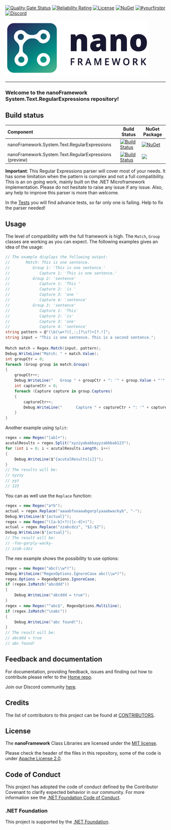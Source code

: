 [![Quality Gate Status](https://sonarcloud.io/api/project_badges/measure?project=nanoframework_lib-nanoFramework.System.Text.RegularExpressions&metric=alert_status)](https://sonarcloud.io/dashboard?id=nanoframework_lib-nanoFramework.System.Text.RegularExpressions) [![Reliability Rating](https://sonarcloud.io/api/project_badges/measure?project=nanoframework_lib-nanoFramework.System.Text.RegularExpressions&metric=reliability_rating)](https://sonarcloud.io/dashboard?id=nanoframework_lib-nanoFramework.System.Text.RegularExpressions) [![License](https://img.shields.io/badge/License-MIT-blue.svg)](LICENSE) [![NuGet](https://img.shields.io/nuget/dt/nanoFramework.System.Text.svg?label=NuGet&style=flat&logo=nuget)](https://www.nuget.org/packages/nanoFramework.System.Text/) [![#yourfirstpr](https://img.shields.io/badge/first--timers--only-friendly-blue.svg)](https://github.com/nanoframework/Home/blob/master/CONTRIBUTING.md)
[![Discord](https://img.shields.io/discord/478725473862549535.svg?logo=discord&logoColor=white&label=Discord&color=7289DA)](https://discord.gg/gCyBu8T)

![nanoFramework logo](https://github.com/nanoframework/Home/blob/master/resources/logo/nanoFramework-repo-logo.png)

-----

### Welcome to the **nanoFramework** System.Text.RegularExpressions repository!

## Build status

| Component | Build Status | NuGet Package |
|:-|---|---|
| nanoFramework.System.Text.RegularExpressions | [![Build Status](https://dev.azure.com/nanoframework/System.Text.RegularExpressions/_apis/build/status/nanoframework.lib-nanoFramework.System.Text.RegularExpressions?branchName=master)](https://dev.azure.com/nanoframework/System.Text.RegularExpressions/_build/latest?definitionId=69&branchName=master) | [![NuGet](https://img.shields.io/nuget/v/nanoFramework.System.Text.RegularExpressions.svg?label=NuGet&style=flat&logo=nuget)](https://www.nuget.org/packages/nanoFramework.System.Text.RegularExpressions/)  |
| nanoFramework.System.Text.RegularExpressions (preview) | [![Build Status](https://dev.azure.com/nanoframework/System.Text.RegularExpressions/_apis/build/status/nanoframework.lib-nanoFramework.System.Text.RegularExpressions?branchName=develop)](https://dev.azure.com/nanoframework/System.Text.RegularExpressions/_build/latest?definitionId=69&branchName=develop) | [![](https://badgen.net/badge/NuGet/preview/D7B023?icon=https://simpleicons.now.sh/azuredevops/fff)](https://dev.azure.com/nanoframework/feed/_packaging?_a=package&feed=sandbox&package=nanoFramework.nanoFramework.System.Text.RegularExpressions&protocolType=NuGet&view=overview) |

**Important**: This Regular Expressions parser will cover most of your needs. It has some limitation when the pattern is complex and not a full compatibility. This is an on going work, mainly built on the .NET Microframework implementation. Please do not hesitate to raise any issue if any issue. Also, any help to improve this parser is more than welcome.

In the [Tests](./Tests) you will find advance tests, so far only one is failing. Help to fix the parser needed!

## Usage

The level of compatibility with the full framework is high. The `Match`, `Group` classes are working as you can expect. The following examples gives an idea of the usage:

```csharp
// The example displays the following output:
//       Match: This is one sentence.
//          Group 1: 'This is one sentence.'
//             Capture 1: 'This is one sentence.'
//          Group 2: 'sentence'
//             Capture 1: 'This '
//             Capture 2: 'is '
//             Capture 3: 'one '
//             Capture 4: 'sentence'
//          Group 3: 'sentence'
//             Capture 1: 'This'
//             Capture 2: 'is'
//             Capture 3: 'one'
//             Capture 4: 'sentence'
string pattern = @"(\b(\w+?)[,:;]?\s?)+[?.!]";
string input = "This is one sentence. This is a second sentence.";

Match match = Regex.Match(input, pattern);
Debug.WriteLine("Match: " + match.Value);
int groupCtr = 0;
foreach (Group group in match.Groups)
{
    groupCtr++;
    Debug.WriteLine("   Group " + groupCtr + ": '" + group.Value + "'");
    int captureCtr = 0;
    foreach (Capture capture in group.Captures)
    {
        captureCtr++;
        Debug.WriteLine("      Capture " + captureCtr + ": '" + capture.Value + "'");
    }
}
```

Another example using `Split`:

```csharp
regex = new Regex("[ab]+");
acutalResults = regex.Split("xyzzyababbayyzabbbab123");
for (int i = 0; i < acutalResults.Length; i++)
{
    Debug.WriteLine($"{acutalResults[i]}");
}
// The results will be:
// xyzzy
// yyz
// 123
```

You can as well use the `Replace` function:

```csharp
regex = new Regex("a*b");
actual = regex.Replace("aaaabfooaaabgarplyaaabwackyb", "-");
Debug.WriteLine($"{actual}");
regex = new Regex("([a-b]+?)([c-d]+)");
actual = regex.Replace("zzabcdzz", "$1-$2");
Debug.WriteLine($"{actual}");
// The result will be:
// -foo-garply-wacky-
// zzab-cdzz
```

The nex example shows the possibility to use options:

```csharp
regex = new Regex("abc(\\w*)");
Debug.WriteLine("RegexOptions.IgnoreCase abc(\\w*)");
regex.Options = RegexOptions.IgnoreCase;
if (regex.IsMatch("abcddd"))
{
    Debug.WriteLine("abcddd = true");
}
regex = new Regex("^abc$", RegexOptions.Multiline);
if (regex.IsMatch("\nabc"))
{
    Debug.WriteLine("abc found!");
}
// The result will be:
// abcddd = true
// abc found!
```

## Feedback and documentation

For documentation, providing feedback, issues and finding out how to contribute please refer to the [Home repo](https://github.com/nanoframework/Home).

Join our Discord community [here](https://discord.gg/gCyBu8T).

## Credits

The list of contributors to this project can be found at [CONTRIBUTORS](https://github.com/nanoframework/Home/blob/master/CONTRIBUTORS.md).

## License

The **nanoFramework** Class Libraries are licensed under the [MIT license](LICENSE.md).

Please check the header of the files in this repository, some of the code is under [Apache License 2.0](http://www.apache.org/licenses/LICENSE-2.0).

## Code of Conduct

This project has adopted the code of conduct defined by the Contributor Covenant to clarify expected behavior in our community.
For more information see the [.NET Foundation Code of Conduct](https://dotnetfoundation.org/code-of-conduct).

### .NET Foundation

This project is supported by the [.NET Foundation](https://dotnetfoundation.org).

